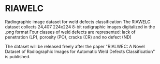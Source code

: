 # RIAWELC
Radiographic image dataset for weld defects classification
The RIAWELC dataset collects 24,407 224x224 8-bit radigraphic images digitalized in the .png format
Four classes of weld defects are represented: lack of penetration (LP), porosity (PO), cracks (CR) and no defect (ND)

The dataset will be released freely after the paper "RIALWEC: A Novel Dataset of Radiographic Images for Automatic Weld Defects Classification" is published.
